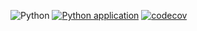 ![Python](https://img.shields.io/badge/language-Python-blue)
[![Python application](https://github.com/24fall-se-test/se_test_hw1/actions/workflows/python-app.yml/badge.svg)](https://github.com/24fall-se-test/se_test_hw1/actions/workflows/python-app.yml)
[![codecov](https://codecov.io/gh/Captain-Tim/se_test_hw1/graph/badge.svg?token=W9S43XOXWT)](https://codecov.io/gh/Captain-Tim/se_test_hw1)

